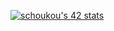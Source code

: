
[![schoukou's 42 stats](https://badge.mediaplus.ma/greenbinary/schoukou)](https://github.com/oakoudad/badge42)
